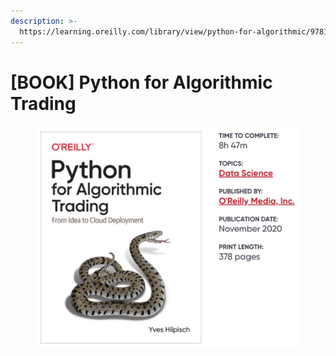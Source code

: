 ```yaml
---
description: >-
  https://learning.oreilly.com/library/view/python-for-algorithmic/9781492053347/
---
```


# \[BOOK] Python for Algorithmic Trading

<figure><img src="../../../.gitbook/assets/image (2).png" alt=""><figcaption></figcaption></figure>
